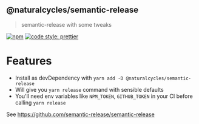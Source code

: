 ## @naturalcycles/semantic-release

> semantic-release with some tweaks

[![npm](https://img.shields.io/npm/v/@naturalcycles/semantic-release/latest.svg)](https://www.npmjs.com/package/@naturalcycles/semantic-release)
[![code style: prettier](https://img.shields.io/badge/code_style-prettier-ff69b4.svg?style=flat-square)](https://github.com/prettier/prettier)

# Features

- Install as devDependency with `yarn add -D @naturalcycles/semantic-release`
- Will give you `yarn release` command with sensible defaults
- You'll need env variables like `NPM_TOKEN`, `GITHUB_TOKEN` in your CI before calling `yarn release`

See https://github.com/semantic-release/semantic-release
 
